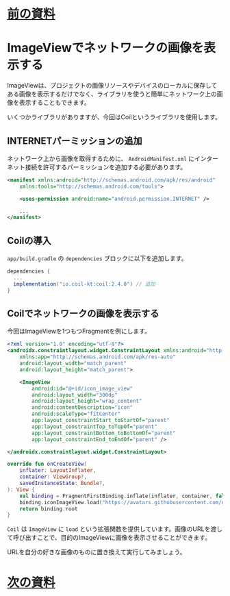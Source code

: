 # [前の資料](./06-RecyclerViewについて.md)
# ImageViewでネットワークの画像を表示する

ImageViewは、プロジェクトの画像リソースやデバイスのローカルに保存してある画像を表示するだけでなく、ライブラリを使うと簡単にネットワーク上の画像を表示することもできます。

いくつかライブラリがありますが、今回はCoilというライブラリを使用します。

## INTERNETパーミッションの追加

ネットワーク上から画像を取得するために、 `AndroidManifest.xml` にインターネット接続を許可するパーミッションを追加する必要があります。

```xml
<manifest xmlns:android="http://schemas.android.com/apk/res/android"
    xmlns:tools="http://schemas.android.com/tools">

    <uses-permission android:name="android.permission.INTERNET" />

    ...
</manifest>
```

## Coilの導入

`app/build.gradle` の `dependencies` ブロックに以下を追加します。

```gradle
dependencies {
  ...
  implementation("io.coil-kt:coil:2.4.0") // 追加
}
```

## Coilでネットワークの画像を表示する

今回はImageViewを1つもつFragmentを例にします。

```xml
<?xml version="1.0" encoding="utf-8"?>
<androidx.constraintlayout.widget.ConstraintLayout xmlns:android="http://schemas.android.com/apk/res/android"
    xmlns:app="http://schemas.android.com/apk/res-auto"
    android:layout_width="match_parent"
    android:layout_height="match_parent">

    <ImageView
        android:id="@+id/icon_image_view"
        android:layout_width="300dp"
        android:layout_height="wrap_content"
        android:contentDescription="icon"
        android:scaleType="fitCenter"
        app:layout_constraintStart_toStartOf="parent"
        app:layout_constraintTop_toTopOf="parent"
        app:layout_constraintBottom_toBottomOf="parent"
        app:layout_constraintEnd_toEndOf="parent" />

</androidx.constraintlayout.widget.ConstraintLayout>
```

```kotlin
override fun onCreateView(
    inflater: LayoutInflater,
    container: ViewGroup?,
    savedInstanceState: Bundle?,
): View {
    val binding = FragmentFirstBinding.inflate(inflater, container, false)
    binding.iconImageView.load("https://avatars.githubusercontent.com/u/39693306")
    return binding.root
}
```

`Coil` は `ImageView` に `load` という拡張関数を提供しています。画像のURLを渡して呼び出すことで、目的のImageViewに画像を表示させることができます。

URLを自分の好きな画像のものに置き換えて実行してみましょう。

# [次の資料](./08-ViewModelについて.md)

